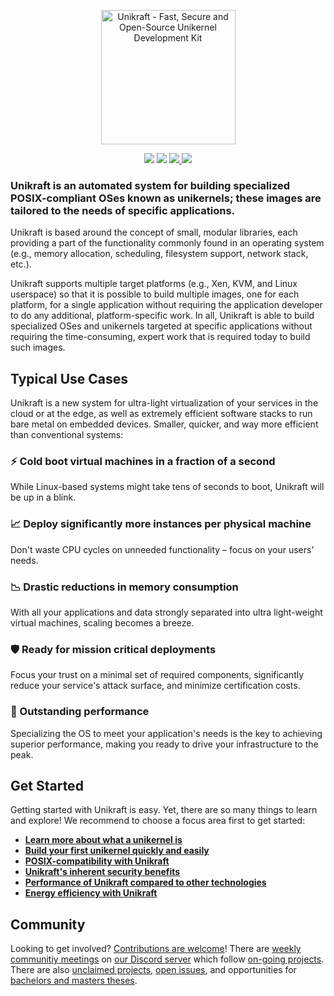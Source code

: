 <p align="center">
  <img src="https://unikraft.org/assets/imgs/unikraft.svg" width="215" alt="Unikraft - Fast, Secure and Open-Source Unikernel Development Kit" />
</p>
<p align="center">
  <img src="https://img.shields.io/github/contributors/unikraft/unikraft" />
  <img src="https://img.shields.io/static/v1?label=license&message=BSD-3&color=%23385177" />
  <a href="https://bit.ly/UnikraftDiscord">
    <img src="https://img.shields.io/discord/762976922531528725.svg?label=discord&logo=discord&logoColor=ffffff&color=7389D8&labelColor=6A7EC2" />
  </a>
  <a href="https://twitter.com/UnikraftSDK">
    <img src="https://img.shields.io/twitter/follow/UnikraftSDK?style=social&logo=twitter" />
  </a>
</p>

### Unikraft is an automated system for building specialized POSIX-compliant OSes known as unikernels; these images are tailored to the needs of specific applications.

Unikraft is based around the concept of small, modular libraries, each providing a part of the functionality commonly found in an operating system (e.g., memory allocation, scheduling, filesystem support, network stack, etc.).

Unikraft supports multiple target platforms (e.g., Xen, KVM, and Linux userspace) so that it is possible to build multiple images, one for each platform, for a single application without requiring the application developer to do any additional, platform-specific work.
In all, Unikraft is able to build specialized OSes and unikernels targeted at specific applications without requiring the time-consuming, expert work that is required today to build such images.


## Typical Use Cases

Unikraft is a new system for ultra-light virtualization of your services in the cloud or at the edge, as well as extremely efficient software stacks to run bare metal on embedded devices. Smaller, quicker, and way more efficient than conventional systems:

### ⚡ Cold boot virtual machines in a fraction of a second

While Linux-based systems might take tens of seconds to boot, Unikraft will be up in a blink.

### 📈 Deploy significantly more instances per physical machine

Don't waste CPU cycles on unneeded functionality – focus on your users' needs.

### 📉 Drastic reductions in memory consumption

With all your applications and data strongly separated into ultra light-weight virtual machines, scaling becomes a breeze.

### 🛡️ Ready for mission critical deployments

Focus your trust on a minimal set of required components, significantly reduce your service's attack surface, and minimize certification costs.

### 🚀 Outstanding performance

Specializing the OS to meet your application's needs is the key to achieving superior performance, making you ready to drive your infrastructure to the peak.


## Get Started

Getting started with Unikraft is easy.
Yet, there are so many things to learn and explore!
We recommend to choose a focus area first to get started:

- [**Learn more about what a unikernel is**](https://unikraft.org/docs/concepts/)
- [**Build your first unikernel quickly and easily**](https://unikraft.org/docs/getting-started/)
- [**POSIX-compatibility with Unikraft**](https://unikraft.org/docs/features/posix-compatibility)
- [**Unikraft's inherent security benefits**](https://unikraft.org/docs/features/security/)
- [**Performance of Unikraft compared to other technologies**](https://unikraft.org/docs/features/performance/)
- [**Energy efficiency with Unikraft**](https://unikraft.org/docs/features/green/)


## Community

Looking to get involved? [Contributions are welcome](https://unikraft.org/docs/contributing)!
There are [weekly communitiy meetings](https://unikraft.org/community/meetings) on [our Discord server](https://bit.ly/UnikraftDiscord) which follow [on-going projects](https://github.com/unikraft/unikraft/issues?q=is%3Aissue+is%3Aopen+label%3Alifecycle%2Factive).
There are also [unclaimed projects](https://github.com/unikraft/unikraft/issues?q=is%3Aissue+is%3Aopen+label%3Akind%2Fproject), [open issues](https://github.com/unikraft/unikraft/issues), and opportunities for [bachelors and masters theses](https://unikraft.org/community/contacts/).
